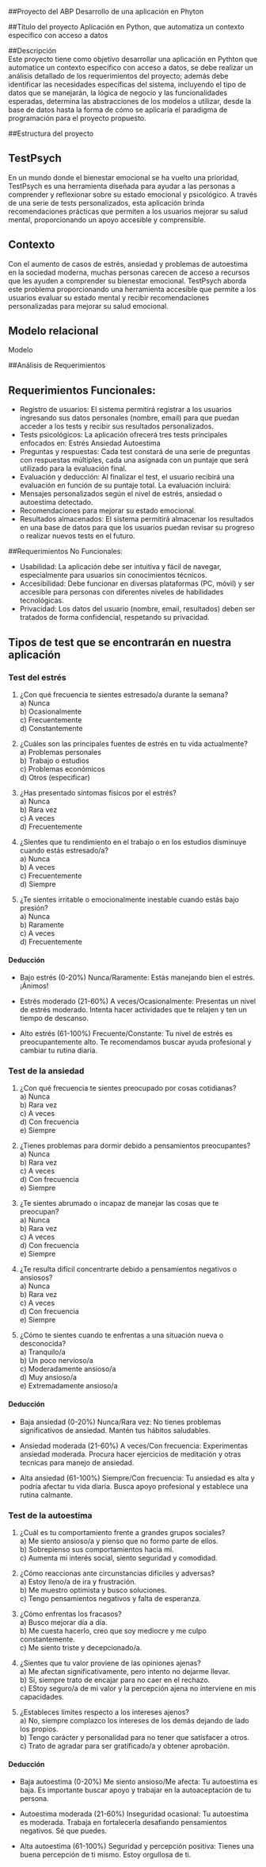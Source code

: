 ##Proyecto del ABP 
Desarrollo de una aplicación en Phyton 

##Título del proyecto 
Aplicación en Python, que automatiza un contexto especifico con acceso a datos 

##Descripción  
Este proyecto tiene como objetivo desarrollar una aplicación en Pythton que automatice un contexto específico con acceso a datos, se debe realizar un análisis detallado de los requerimientos del proyecto; además debe identificar las necesidades específicas del sistema, incluyendo el tipo de datos que se manejarán, la lógica de negocio y las funcionalidades esperadas, determina las abstracciones de los modelos a utilizar, desde la base de datos hasta la forma de cómo se aplicaría el paradigma de programación para el proyecto propuesto. 

##Estructura del proyecto  

## TestPsych
En un mundo donde el bienestar emocional se ha vuelto una prioridad, TestPsych es una herramienta diseñada para ayudar a las personas a comprender y reflexionar sobre su estado emocional y psicológico. A través de una serie de tests personalizados, esta aplicación brinda recomendaciones prácticas que permiten a los usuarios mejorar su salud mental, proporcionando un apoyo accesible y comprensible.

## Contexto
Con el aumento de casos de estrés, ansiedad y problemas de autoestima en la sociedad moderna, muchas personas carecen de acceso a recursos que les ayuden a comprender su bienestar emocional. TestPsych aborda este problema proporcionando una herramienta accesible que permite a los usuarios evaluar su estado mental y recibir recomendaciones personalizadas para mejorar su salud emocional.

## Modelo relacional
 Modelo

##Análisis de Requerimientos

## Requerimientos Funcionales:
- Registro de usuarios: El sistema permitirá registrar a los usuarios ingresando sus datos personales (nombre, email) para que puedan acceder a los tests y recibir sus resultados personalizados.
- Tests psicológicos: La aplicación ofrecerá tres tests principales enfocados en:
Estrés
Ansiedad
Autoestima
- Preguntas y respuestas: Cada test constará de una serie de preguntas con respuestas múltiples, cada una asignada con un puntaje que será utilizado para la evaluación final.
- Evaluación y deducción: Al finalizar el test, el usuario recibirá una evaluación en función de su puntaje total. La evaluación incluirá:
- Mensajes personalizados según el nivel de estrés, ansiedad o autoestima detectado.
- Recomendaciones para mejorar su estado emocional.
- Resultados almacenados: El sistema permitirá almacenar los resultados en una base de datos para que los usuarios puedan revisar su progreso o realizar nuevos tests en el futuro.

##Requerimientos No Funcionales:
- Usabilidad: La aplicación debe ser intuitiva y fácil de navegar, especialmente para usuarios sin conocimientos técnicos.
- Accesibilidad: Debe funcionar en diversas plataformas (PC, móvil) y ser accesible para personas con diferentes niveles de habilidades tecnológicas.
- Privacidad: Los datos del usuario (nombre, email, resultados) deben ser tratados de forma confidencial, respetando su privacidad.


## Tipos de test que se encontrarán en nuestra aplicación
### Test del estrés
1. ¿Con qué frecuencia te sientes estresado/a durante la semana?   
a) Nunca  
b) Ocasionalmente  
c) Frecuentemente  
d) Constantemente  

2. ¿Cuáles son las principales fuentes de estrés en tu vida actualmente?  
a) Problemas personales  
b) Trabajo o estudios  
c) Problemas económicos  
d) Otros (especificar)

3. ¿Has presentado síntomas físicos por el estrés?  
a) Nunca  
b) Rara vez  
c) A veces  
d) Frecuentemente

4. ¿Sientes que tu rendimiento en el trabajo o en los estudios disminuye cuando estás estresado/a?  
a) Nunca  
b) A veces  
c) Frecuentemente  
d) Siempre

5. ¿Te sientes irritable o emocionalmente inestable cuando estás bajo presión?  
a) Nunca  
b) Raramente  
c) A veces  
d) Frecuentemente 
#### Deducción
- Bajo estrés (0-20%) Nunca/Raramente: Estás manejando bien el estrés. ¡Ánimos!

- Estrés moderado (21-60%) A veces/Ocasionalmente: Presentas un nivel de estrés moderado. Intenta hacer actividades que te relajen y ten un tiempo de descanso.

- Alto estrés (61-100%) Frecuente/Constante: Tu nivel de estrés es preocupantemente alto. Te recomendamos buscar ayuda profesional y cambiar tu rutina diaria.

### Test de la ansiedad 
1. ¿Con qué frecuencia te sientes preocupado por cosas cotidianas?  
a) Nunca  
b) Rara vez  
c) A veces  
d) Con frecuencia  
e) Siempre  

2. ¿Tienes problemas para dormir debido a pensamientos preocupantes?  
a) Nunca  
b) Rara vez  
c) A veces  
d) Con frecuencia  
e) Siempre  

3. ¿Te sientes abrumado o incapaz de manejar las cosas que te preocupan?  
a) Nunca  
b) Rara vez   
c) A veces  
d) Con frecuencia  
e) Siempre  

4. ¿Te resulta difícil concentrarte debido a pensamientos negativos o ansiosos?  
a) Nunca  
b) Rara vez  
c) A veces  
d) Con frecuencia  
e) Siempre  

5. ¿Cómo te sientes cuando te enfrentas a una situación nueva o desconocida?  
a) Tranquilo/a  
b) Un poco nervioso/a  
c) Moderadamente ansioso/a  
d) Muy ansioso/a  
e) Extremadamente ansioso/a  
#### Deducción
- Baja ansiedad (0-20%) Nunca/Rara vez: No tienes problemas significativos de ansiedad. Mantén tus hábitos saludables.

- Ansiedad moderada (21-60%) A veces/Con frecuencia: Experimentas ansiedad moderada. Procura hacer ejercicios de meditación y otras tecnicas para manejo de ansiedad.

- Alta ansiedad (61-100%) Siempre/Con frecuencia: Tu ansiedad es alta y podría afectar tu vida diaria. Busca apoyo profesional y establece una rutina calmante.
  
### Test de la autoestima  
1. ¿Cuál es tu comportamiento frente a grandes grupos sociales?  
a) Me siento ansioso/a y pienso que no formo parte de ellos.  
b) Sobrepienso sus comportamientos hacia mí.  
c) Aumenta mi interés social, siento seguridad y comodidad.  

2. ¿Cómo reaccionas ante circunstancias difíciles y adversas?  
a) Estoy lleno/a de ira y frustración.  
b) Me muestro optimista y busco soluciones.  
c) Tengo pensamientos negativos y falta de esperanza.  

3. ¿Cómo enfrentas los fracasos?  
a) Busco mejorar día a día.  
b) Me cuesta hacerlo, creo que soy mediocre y me culpo constantemente.  
c) Me siento triste y decepcionado/a.  

4. ¿Sientes que tu valor proviene de las opiniones ajenas?   
a) Me afectan significativamente, pero intento no dejarme llevar.   
b) Sí, siempre trato de encajar para no caer en el rechazo.   
c) EStoy seguro/a de mi valor y la percepción ajena no interviene en mis capacidades.  

5. ¿Estableces límites respecto a los intereses ajenos?  
a) No, siempre complazco los intereses de los demás dejando de lado los propios.   
b) Tengo carácter y personalidad para no tener que satisfacer a otros.   
c) Trato de agradar para ser gratificado/a y obtener aprobación.  
#### Deducción 
- Baja autoestima (0-20%) Me siento ansioso/Me afecta: Tu autoestima es baja. Es importante buscar apoyo y trabajar en la autoaceptación de tu persona.
 
- Autoestima moderada (21-60%) Inseguridad ocasional: Tu autoestima es moderada. Trabaja en fortalecerla desafiando pensamientos negativos. Sé que puedes.
 
- Alta autoestima (61-100%) Seguridad y percepción positiva: Tienes una buena percepción de ti mismo. Estoy orgullosa de ti.
